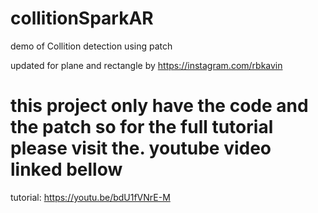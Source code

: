 # collitionSparkAR
demo of Collition detection using patch

updated for plane and rectangle by https://instagram.com/rbkavin

# this project only have the code and the patch so for the full tutorial please visit the. youtube video linked bellow

tutorial:
https://youtu.be/bdU1fVNrE-M
